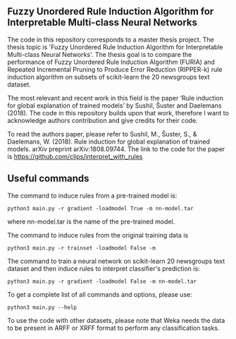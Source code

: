 ## Fuzzy Unordered Rule Induction Algorithm for Interpretable Multi-class Neural Networks

The code in this repository corresponds to a master thesis project. The thesis topic is 'Fuzzy Unordered Rule Induction Algorithm for Interpretable Multi-class Neural Networks'. The thesis goal is to compare the performance of Fuzzy Unordered Rule Induction Algorithm (FURIA) and Repeated Incremental Pruning to Produce Error Reduction (RIPPER-k) rule induction algorithm on subsets of scikit-learn the 20 newsgroups text dataset.  

The most relevant and recent work in this field is the paper ‘Rule induction for global explanation of trained models’ by Sushil, Šuster and Daelemans (2018). The code in this repository builds upon that work, therefore I want to acknowledge authors contribution and give credits for their code. 

To read the authors paper, please refer to Sushil, M., Šuster, S., & Daelemans, W. (2018). Rule induction for global explanation of trained models. arXiv preprint arXiv:1808.09744. The link to the code for the paper is https://github.com/clips/interpret_with_rules

## Useful commands 

The command to induce rules from a pre-trained model is: 
```
python3 main.py -r gradient -loadmodel True -m nn-model.tar
```
where nn-model.tar is the name of the pre-trained model.

The command to induce rules from the original training data is
```
python3 main.py -r trainset -loadmodel False -m
```

The command to train a neural network on scikit-learn 20 newsgroups text dataset and then induce rules to interpret classifier's prediction is:  
```
python3 main.py -r gradient -loadmodel False -m nn-model.tar
```

To get a complete list of all commands and options, please use: 
```
python3 main.py --help
```

To use the code with other datasets, please note that Weka needs the data to be present in ARFF or XRFF format to perform any classification tasks.
